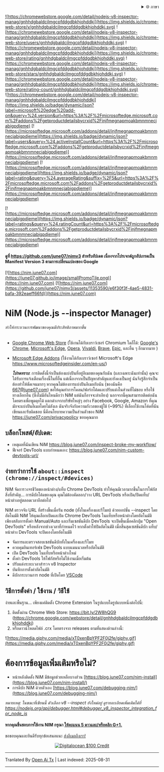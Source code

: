 <div align="right">
  <details>
    <summary >🌐 ภาษา</summary>
    <div>
      <div align="center">
        <a href="https://openaitx.github.io/view.html?user=june07&project=NiM&lang=en">English</a>
        | <a href="https://openaitx.github.io/view.html?user=june07&project=NiM&lang=zh-CN">简体中文</a>
        | <a href="https://openaitx.github.io/view.html?user=june07&project=NiM&lang=zh-TW">繁體中文</a>
        | <a href="https://openaitx.github.io/view.html?user=june07&project=NiM&lang=ja">日本語</a>
        | <a href="https://openaitx.github.io/view.html?user=june07&project=NiM&lang=ko">한국어</a>
        | <a href="https://openaitx.github.io/view.html?user=june07&project=NiM&lang=hi">हिन्दी</a>
        | <a href="https://openaitx.github.io/view.html?user=june07&project=NiM&lang=th">ไทย</a>
        | <a href="https://openaitx.github.io/view.html?user=june07&project=NiM&lang=fr">Français</a>
        | <a href="https://openaitx.github.io/view.html?user=june07&project=NiM&lang=de">Deutsch</a>
        | <a href="https://openaitx.github.io/view.html?user=june07&project=NiM&lang=es">Español</a>
        | <a href="https://openaitx.github.io/view.html?user=june07&project=NiM&lang=it">Italiano</a>
        | <a href="https://openaitx.github.io/view.html?user=june07&project=NiM&lang=ru">Русский</a>
        | <a href="https://openaitx.github.io/view.html?user=june07&project=NiM&lang=pt">Português</a>
        | <a href="https://openaitx.github.io/view.html?user=june07&project=NiM&lang=nl">Nederlands</a>
        | <a href="https://openaitx.github.io/view.html?user=june07&project=NiM&lang=pl">Polski</a>
        | <a href="https://openaitx.github.io/view.html?user=june07&project=NiM&lang=ar">العربية</a>
        | <a href="https://openaitx.github.io/view.html?user=june07&project=NiM&lang=fa">فارسی</a>
        | <a href="https://openaitx.github.io/view.html?user=june07&project=NiM&lang=tr">Türkçe</a>
        | <a href="https://openaitx.github.io/view.html?user=june07&project=NiM&lang=vi">Tiếng Việt</a>
        | <a href="https://openaitx.github.io/view.html?user=june07&project=NiM&lang=id">Bahasa Indonesia</a>
        | <a href="https://openaitx.github.io/view.html?user=june07&project=NiM&lang=as">অসমীয়া</
      </div>
    </div>
  </details>
</div>

![https://chromewebstore.google.com/detail/nodejs-v8-inspector-manag/gnhhdgbaldcilmgcpfddgdbkhjohddkj](https://img.shields.io/chrome-web-store/v/gnhhdgbaldcilmgcpfddgdbkhjohddkj.svg)
![https://chromewebstore.google.com/detail/nodejs-v8-inspector-manag/gnhhdgbaldcilmgcpfddgdbkhjohddkj](https://img.shields.io/chrome-web-store/users/gnhhdgbaldcilmgcpfddgdbkhjohddkj.svg)
![https://chromewebstore.google.com/detail/nodejs-v8-inspector-manag/gnhhdgbaldcilmgcpfddgdbkhjohddkj](https://img.shields.io/chrome-web-store/rating/gnhhdgbaldcilmgcpfddgdbkhjohddkj.svg)
![https://chromewebstore.google.com/detail/nodejs-v8-inspector-manag/gnhhdgbaldcilmgcpfddgdbkhjohddkj](https://img.shields.io/chrome-web-store/stars/gnhhdgbaldcilmgcpfddgdbkhjohddkj.svg)
![https://chromewebstore.google.com/detail/nodejs-v8-inspector-manag/gnhhdgbaldcilmgcpfddgdbkhjohddkj](https://img.shields.io/chrome-web-store/rating-count/gnhhdgbaldcilmgcpfddgdbkhjohddkj.svg)<br>
![https://chromewebstore.google.com/detail/nodejs-v8-inspector-manag/gnhhdgbaldcilmgcpfddgdbkhjohddkj](https://img.shields.io/badge/dynamic/json?label=microsoft%20edge%20add-on&query=%24.version&url=https%3A%2F%2Fmicrosoftedge.microsoft.com%2Faddons%2Fgetproductdetailsbycrxid%2Finjfmegnapmoakbmnmnecjabigpdjeme)
[![https://microsoftedge.microsoft.com/addons/detail/injfmegnapmoakbmnmnecjabigpdjeme](https://img.shields.io/badge/dynamic/json?label=users&query=%24.activeInstallCount&url=https%3A%2F%2Fmicrosoftedge.microsoft.com%2Faddons%2Fgetproductdetailsbycrxid%2Finjfmegnapmoakbmnmnecjabigpdjeme)](https://microsoftedge.microsoft.com/addons/detail/injfmegnapmoakbmnmnecjabigpdjeme)
[![https://microsoftedge.microsoft.com/addons/detail/injfmegnapmoakbmnmnecjabigpdjeme](https://img.shields.io/badge/dynamic/json?label=rating&query=%24.averageRating&suffix=%2F5&url=https%3A%2F%2Fmicrosoftedge.microsoft.com%2Faddons%2Fgetproductdetailsbycrxid%2Finjfmegnapmoakbmnmnecjabigpdjeme)](https://microsoftedge.microsoft.com/addons/detail/injfmegnapmoakbmnmnecjabigpdjeme)

[![https://microsoftedge.microsoft.com/addons/detail/injfmegnapmoakbmnmnecjabigpdjeme](https://img.shields.io/badge/dynamic/json?label=ratings&query=%24.ratingCount&url=https%3A%2F%2Fmicrosoftedge.microsoft.com%2Faddons%2Fgetproductdetailsbycrxid%2Finjfmegnapmoakbmnmnecjabigpdjeme)](https://microsoftedge.microsoft.com/addons/detail/injfmegnapmoakbmnmnecjabigpdjeme)

<!--ป้ายคะแนนในขณะนี้เสียเนื่องจาก [นี่](https://github.com/badges/shields/issues/5475) และ [นี่](https://github.com/pandawing/node-chrome-web-store-item-property/issues/275#issuecomment-687801815).-->

#### ดูที่ https://github.com/june07/nimv3 สำหรับอัปเดต เนื่องจากโปรเจกต์ถูกอัปเกรดเป็น Manifest Version 3 ตามการเปลี่ยนแปลงของ Google

[![https://nim.june07.com](https://june07.github.io/image/smallPromoTile.png)](https://nim.june07.com) [![https://nim.june07.com](https://github.com/june07/nimv3/assets/11353590/e6f30f3f-4ae5-4831-bafa-392eaeff66fd)](https://nim.june07.com)

# NiM (Node.js --inspector Manager)
###### ทำให้กระบวนการพัฒนาของคุณมีประสิทธิภาพมากขึ้น

* [Google Chrome Web Store]([http://bit.ly/2W8hQG9](https://chromewebstore.google.com/detail/nodejs-v8-inspector-manag/gnhhdgbaldcilmgcpfddgdbkhjohddkj?utm_source=github&utm_medium=readme&utm_campaign=nim&utm_content=1)) (ใช้งานได้กับเบราว์เซอร์ Chromium ใดก็ได้: [Google's Chrome](https://www.google.com/chrome/), [Microsoft's Edge](https://www.microsoftedgeinsider.com/en-us/, ), [Opera](https://www.opera.com/), [Vivaldi](https://vivaldi.com/), [Brave](https://brave.com/), [Epic](https://www.epicbrowser.com/), และอื่น ๆ อีกมากมาย )
* [Microsoft Edge Addons](https://microsoftedge.microsoft.com/addons/detail/injfmegnapmoakbmnmnecjabigpdjeme) (ใช้งานได้กับเบราว์เซอร์ Microsoft's Edge https://www.microsoftedgeinsider.com/en-us/) 

    ***โปรดทราบ***: การติดตั้งนี้จำเป็นต้องแบ่งปันที่อยู่อีเมลของคุณกับฉัน (และเฉพาะฉันเท่านั้น) คุณจะได้รับการแจ้งเตือนเรื่องนี้ในที่อื่น แต่เนื่องจากเป็นปัญหาสำคัญและยังคงเป็นอยู่ ฉันจึงรู้สึกจำเป็นต้องทำให้ชัดเจนมากๆ หากคุณไม่ต้องการแบ่งปันอีเมลกับฉัน (ของฉันคือ 667@june07.com) ขอให้คุณทำการโคลน/ฟอร์กโค้ดและปรับแต่งในส่วนที่ไม่ชอบ หรือใช้ทางเลือกอื่น (ซึ่งไม่มีอันไหนดีกว่า NiM แต่ฉันก็อาจจะลำเอียง) นอกจากนี้คุณสามารถติดต่อฉันโดยตรงเพื่อพูดคุยได้ แตกต่างจากบริษัทใหญ่ๆ อย่าง Facebook, Google, Amazon ที่คุณมักจะแบ่งปันอีเมลโดยไม่ลังเล ฉันจริงจังกับความกังวลของผู้ใช้ (~99%) ที่เลือกใช้งานโค้ดที่ฉันเขียนและรับผิดชอบ นี่คือนโยบายความเป็นส่วนตัวของ NiM https://june07.com/privacypolicy ขอบคุณมาก

## บล็อกโพสต์/อัปเดต:
* เหตุผลที่ฉันเขียน NiM https://blog.june07.com/inspect-broke-my-workflow/
* ฟีเจอร์ DevTools แบบกำหนดเอง: https://blog.june07.com/nim-custom-devtools-url/
## ง่ายกว่าการใช้ `about::inspect (chrome://inspect/#devices)`

NiM จัดการวงจรชีวิตของหน้าต่าง/แท็บ Chrome DevTools ทำให้คุณมีเวลามากขึ้นในการโฟกัสสิ่งที่สำคัญ... การดีบักโค้ดของคุณ คุณไม่ต้องคัดลอก/วาง URL DevTools หรือเปิด/ปิดแท็บ/หน้าต่างอยู่ตลอดเวลาอีกต่อไป

NiM ตรวจจับ URL ที่สร้างขึ้นเมื่อรัน node (ทั้งในเครื่องและรีโมท) ด้วยออปชั่น --inspect โดยอัตโนมัติ NiM ให้คุณเลือกเปิดและปิด Chrome DevTools ในแท็บหรือหน้าต่างโดยอัตโนมัติ เพียงสลับการตั้งค่า Manual/Auto และเริ่มเซสชันดีบัก DevTools จะเปิดขึ้นเมื่อคลิกปุ่ม "Open DevTools" หรือหลังจากช่วงเวลาที่กำหนดไว้ หากตั้งค่าให้ปิดอัตโนมัติ เมื่อสิ้นสุดเซสชันดีบัก แท็บ/หน้าต่าง DevTools จะปิดเองโดยอัตโนมัติ
 
 * จัดการและตรวจสอบเซสชันดีบักทั้งในเครื่องและรีโมท
 * ควบคุมอินเทอร์เฟซ DevTools แบบแมนนวลหรืออัตโนมัติ
 * เปิด DevTools ในแท็บหรือหน้าต่างใหม่
 * ตั้งค่า DevTools ให้โฟกัสหรือไม่ใช้งานเมื่อเริ่มต้น
 * ปรับแต่งระยะเวลาสำรวจ v8 Inspector
 * บันทึกการตั้งค่าอัตโนมัติ
 * ดีบักกระบวนการ node ที่เปิดโดย [VSCode](https://imgur.com/download/PRMn9md)


## วิธีการตั้งค่า / ใช้งาน / วิธีใช้

ง่ายและพื้นฐาน... เพียงแค่ติดตั้ง Chrome Extension ในรูปแบบใดรูปแบบหนึ่งต่อไปนี้:

1. ติดตั้งผ่าน Chrome Web Store:
    https://bit.ly/2W8hQG9 (https://chrome.google.com/webstore/detail/gnhhdgbaldcilmgcpfddgdbkhjohddkj)
2. หรือดาวน์โหลดไฟล์ .crx โดยตรงจาก releases ตามที่แสดงด้านล่างนี้:

![https://media.giphy.com/media/xT0xenBpYPF2F0j2fe/giphy.gif](https://media.giphy.com/media/xT0xenBpYPF2F0j2fe/giphy.gif)



# ต้องการข้อมูลเพิ่มเติมหรือไม่?
* หน้าหลังติดตั้ง NiM มีข้อมูลช่วยเหลือบางส่วน [https://blog.june07.com/nim-install](https://blog.june07.com/nim-install/)
* การดีบัก NiM ด้วยตัวเอง [https://blog.june07.com/debugging-nim/](https://blog.june07.com/debugging-nim/)

*หมายเหตุ: ในขณะที่เขียนนี้ ตัวเลือก v8 --inspect ยังใหม่อยู่ ดูรายละเอียดเพิ่มเติมได้ที่ https://nodejs.org/api/debugger.html#debugger_v8_inspector_integration_for_node_js*
#### หากคุณชื่นชอบการใช้งาน NIM กรุณา [ให้คะแนน 5 ดาวและ/หรือคลิก G+1.](https://chrome.google.com/webstore/detail/nim-node-inspector-manage/gnhhdgbaldcilmgcpfddgdbkhjohddkj/reviewshttps://chrome.google.com/webstore/detail/nim-node-inspector-manage/gnhhdgbaldcilmgcpfddgdbkhjohddkj/reviews)

ขอขอบคุณและยินดีรับทุกข้อเสนอแนะ [ส่งอีเมลถึงเรา!](https://raw.githubusercontent.com/june07/NiM/master/mailto:667@june07.com)

<!--
[![IPv4 Lease](https://june07.github.io/image/EVERYTHING.jpg)](https://june07.com/blog/ipv4/?utm_source=NiM&utm_medium=options%20page&utm_campaign=ipv4&utm_content=2)
-->

<div style="display:flex; justify-content:center;">
  <a href="https://m.do.co/c/fe4184318b19" target="_blank" rel="noopener"><IMG border="0" alt="Digitalocean $100 Credit" src="https://june07.github.io/image/digitalocean-credit.png"></a>
</div>


---

Tranlated By [Open Ai Tx](https://github.com/OpenAiTx/OpenAiTx) | Last indexed: 2025-08-31

---
